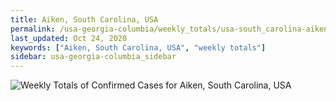```yaml
---
title: Aiken, South Carolina, USA
permalink: /usa-georgia-columbia/weekly_totals/usa-south_carolina-aiken-weekly_totals.html
last_updated: Oct 24, 2020
keywords: ["Aiken, South Carolina, USA", "weekly totals"]
sidebar: usa-georgia-columbia_sidebar
---
```


![Weekly Totals of Confirmed Cases for Aiken, South Carolina, USA](/covid_tracker/images/graphs/usa-south_carolina-aiken-weekly_totals_graph.png)
